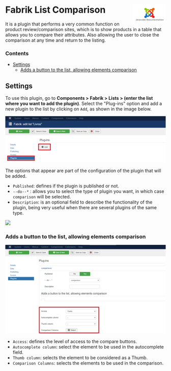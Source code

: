 # Fabrik List Comparison <img src="../images/jlowcodelogo.png" width="102px" align="right" />

It is a plugin that performs a very common function on product review/comparison sites, which is to show products in a table that allows you to compare their attributes. Also allowing the user to close the comparison at any time and return to the listing.

### Contents
- [Settings](#Settings)
  - [Adds a button to the list, allowing elements comparison](#adds-a-button-to-the-list-allowing-elements-comparison)

## Settings

To use this plugin, go to **Components > Fabrik > Lists > (enter the list where you want to add the plugin)**. Select the "Plug-ins" option and add a new plugin to the list by clicking on `Add`, as shown in the image below.

<img src="../images/comparison1.png" width="900px" />

The options that appear are part of the configuration of the plugin that will be added.
- `Published`: defines if the plugin is published or not.
- `--do--*` : allows you to select the type of plugin you want, in which case `comparison` will be selected.
- `Description`: is an optional field to describe the functionality of the plugin, being very useful when there are several plugins of the same type.
<img src="/images/2.png" width="900px" />

### Adds a button to the list, allowing elements comparison

<img src="../images/comparison3.png" width="900px" />

- `Access`: defines the level of access to the compare buttons.
- `Autocomplete column`: select the element to be used in the autocomplete field.
- `Thumb column`: selects the element to be considered as a Thumb.
- `Comparison Columns`: selects the elements to be used in the comparison.
